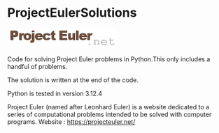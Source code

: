 # ProjectEulerSolutions
![logo_default](./banner.png)

Code for solving Project Euler problems in Python.This only includes a handful of problems.

The solution is written at the end of the code.

Python is tested in version 3.12.4


Project Euler (named after Leonhard Euler) is a website dedicated to a series of computational problems intended to be solved with computer programs.
Website : https://projecteuler.net/

